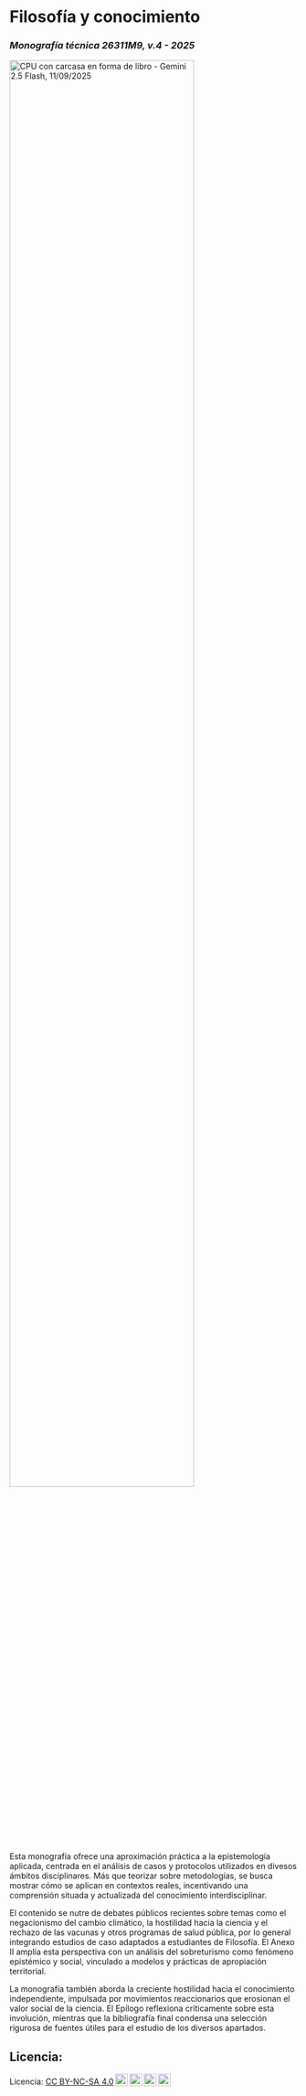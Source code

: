 # Filosofía y conocimiento
### *Monografía técnica 26311M9, v.4 - 2025*

<img src="gemcov.png" alt="CPU con carcasa en forma de libro - Gemini 2.5 Flash, 11/09/2025" style="width:80%;">

Esta monografía ofrece una aproximación práctica a la epistemología aplicada, centrada en el análisis de casos y protocolos utilizados en divesos ámbitos disciplinares. 
Más que teorizar sobre metodologías, se busca mostrar cómo se aplican en contextos reales, incentivando una comprensión situada y actualizada del conocimiento interdisciplinar.

El contenido se nutre de debates públicos recientes sobre temas como el negacionismo del cambio climático, la hostilidad hacia la ciencia y el rechazo de las vacunas y otros programas de salud pública, por lo general integrando estudios de caso adaptados a estudiantes de Filosofía. 
El Anexo II amplía esta perspectiva con un análisis del sobreturismo como fenómeno epistémico y social, vinculado a modelos y prácticas de apropiación territorial.

La monografía también aborda la creciente hostilidad hacia el conocimiento independiente, impulsada por movimientos reaccionarios que erosionan el valor social de la ciencia. 
El Epílogo reflexiona críticamente sobre esta involución, mientras que la bibliografía final condensa una selección rigurosa de fuentes útiles para el estudio de los diversos apartados. 

## Licencia:

<p xmlns:cc="http://creativecommons.org/ns#" xmlns:dct="http://purl.org/dc/terms/">
<span property="dct:title">Licencia: <a href="http://creativecommons.org/licenses/by-nc-sa/4.0/?ref=chooser-v1" target="_blank" rel="license noopener noreferrer" style="display:inline-block;">CC BY-NC-SA 4.0<img style="height:22px!important;margin-left:3px;vertical-align:text-bottom;" src="https://mirrors.creativecommons.org/presskit/icons/cc.svg?ref=chooser-v1"><img style="height:22px!important;margin-left:3px;vertical-align:text-bottom;" src="https://mirrors.creativecommons.org/presskit/icons/by.svg?ref=chooser-v1"><img style="height:22px!important;margin-left:3px;vertical-align:text-bottom;" src="https://mirrors.creativecommons.org/presskit/icons/nc.svg?ref=chooser-v1"><img style="height:22px!important;margin-left:3px;vertical-align:text-bottom;" src="https://mirrors.creativecommons.org/presskit/icons/sa.svg?ref=chooser-v1"></a></br>
</p>
